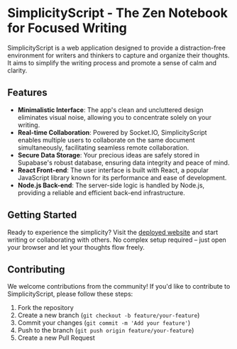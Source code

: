 # SimplicityScript - The Zen Notebook for Focused Writing

SimplicityScript is a web application designed to provide a distraction-free environment for writers and thinkers to capture and organize their thoughts. It aims to simplify the writing process and promote a sense of calm and clarity.

## Features

- **Minimalistic Interface**: The app's clean and uncluttered design eliminates visual noise, allowing you to concentrate solely on your writing.
- **Real-time Collaboration**: Powered by Socket.IO, SimplicityScript enables multiple users to collaborate on the same document simultaneously, facilitating seamless remote collaboration.
- **Secure Data Storage**: Your precious ideas are safely stored in Supabase's robust database, ensuring data integrity and peace of mind.
- **React Front-end**: The user interface is built with React, a popular JavaScript library known for its performance and ease of development.
- **Node.js Back-end**: The server-side logic is handled by Node.js, providing a reliable and efficient back-end infrastructure.

## Getting Started

Ready to experience the simplicity? Visit the [deployed website](https://simplicityscript.netlify.app/) and start writing or collaborating with others. No complex setup required – just open your browser and let your thoughts flow freely.

## Contributing

We welcome contributions from the community! If you'd like to contribute to SimplicityScript, please follow these steps:

1. Fork the repository
2. Create a new branch (`git checkout -b feature/your-feature`)
3. Commit your changes (`git commit -m 'Add your feature'`)
4. Push to the branch (`git push origin feature/your-feature`)
5. Create a new Pull Request
